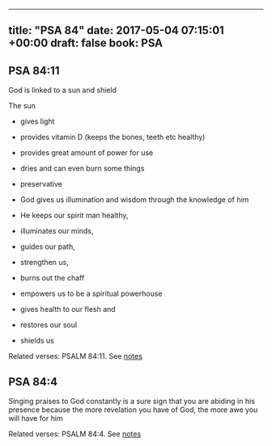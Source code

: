 
---
title: "PSA 84"
date: 2017-05-04 07:15:01 +00:00
draft: false
book: PSA
---

## PSA 84:11

God is linked to a sun and shield

The sun
- gives light
- provides vitamin D (keeps the bones, teeth etc healthy)
- provides great amount of power for use
- dries and can even burn some things 
- preservative 


- God gives us illumination and wisdom through the knowledge of him
- He keeps our spirit man healthy, 
- illuminates our minds, 
- guides our path, 
- strengthen us, 
- burns out the chaff
- empowers us to be a spiritual powerhouse
- gives health to our flesh and 
- restores our soul
- shields us

Related verses: PSALM 84:11. See [notes](https://my.bible.com/notes/2627530986548355923)


## PSA 84:4

Singing praises to God constantly is a sure sign that you are abiding in his presence because the more revelation you have of God, the more awe you will have for him

Related verses: PSALM 84:4. See [notes](https://my.bible.com/notes/2627526578125136685)

